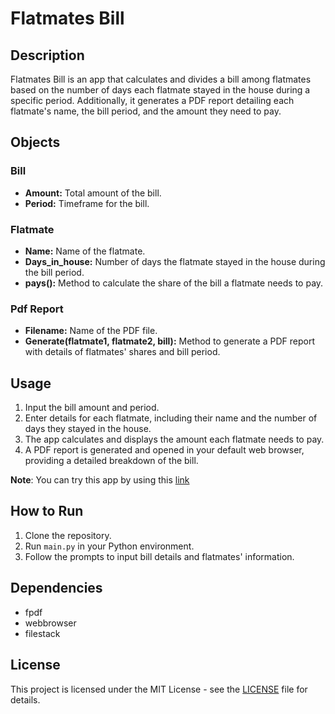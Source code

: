 # Flatmates Bill

## Description

Flatmates Bill is an app that calculates and divides a bill among flatmates based on the number of days each flatmate stayed in the house during a specific period. Additionally, it generates a PDF report detailing each flatmate's name, the bill period, and the amount they need to pay.

## Objects

### Bill
- **Amount:** Total amount of the bill.
- **Period:** Timeframe for the bill.

### Flatmate
- **Name:** Name of the flatmate.
- **Days_in_house:** Number of days the flatmate stayed in the house during the bill period.
- **pays():** Method to calculate the share of the bill a flatmate needs to pay.

### Pdf Report
- **Filename:** Name of the PDF file.
- **Generate(flatmate1, flatmate2, bill):** Method to generate a PDF report with details of flatmates' shares and bill period.

## Usage

1. Input the bill amount and period.
2. Enter details for each flatmate, including their name and the number of days they stayed in the house.
3. The app calculates and displays the amount each flatmate needs to pay.
4. A PDF report is generated and opened in your default web browser, providing a detailed breakdown of the bill.

**Note**: You can try this app by using this [link](https://replit.com/@mrmhmdi93/flatmate?embed=1)

## How to Run

1. Clone the repository.
2. Run `main.py` in your Python environment.
3. Follow the prompts to input bill details and flatmates' information.

## Dependencies

- fpdf
- webbrowser
- filestack

## License

This project is licensed under the MIT License - see the [LICENSE](LICENSE) file for details.
